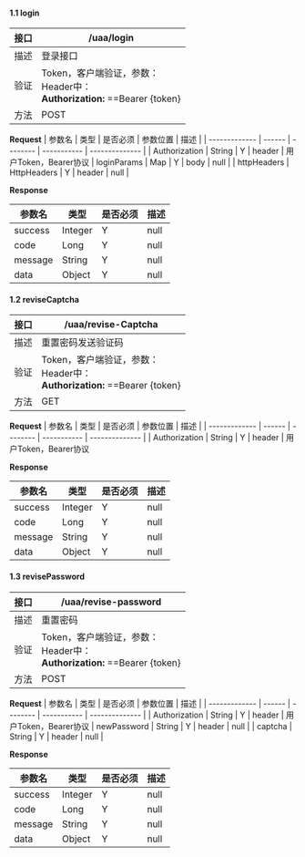 #### 1.1 login

| 接口 | /uaa/login                                         |
| ---- | ------------------------------------------------------------ |
| 描述 | 登录接口                                                 |
| 验证 | Token，客户端验证，参数：<br />Header中：<br />**Authorization:** ==Bearer {token} |
| 方法 | POST                                                         |

**Request**
| 参数名        | 类型   | 是否必须 | 参数位置    | 描述           |
| ------------- | ------ | -------- | ----------- | -------------- |
| Authorization | String  | Y        | header     | 用户Token，Bearer协议 
| loginParams | Map | Y        | body      | null |
| httpHeaders | HttpHeaders | Y        | header      | null |


**Response**


| 参数名         | 类型       | 是否必须 | 描述                        |
| -------------- | ---------- | -------- | --------------------------- |
| success           | Integer | Y        | null                    |
| code           | Long | Y        | null                    |
| message           | String | Y        | null                    |
| data           | Object | Y        | null                    |


#### 1.2 reviseCaptcha

| 接口 | /uaa/revise-Captcha                                         |
| ---- | ------------------------------------------------------------ |
| 描述 | 重置密码发送验证码                                                 |
| 验证 | Token，客户端验证，参数：<br />Header中：<br />**Authorization:** ==Bearer {token} |
| 方法 | GET                                                         |

**Request**
| 参数名        | 类型   | 是否必须 | 参数位置    | 描述           |
| ------------- | ------ | -------- | ----------- | -------------- |
| Authorization | String  | Y        | header     | 用户Token，Bearer协议 

**Response**


| 参数名         | 类型       | 是否必须 | 描述                        |
| -------------- | ---------- | -------- | --------------------------- |
| success           | Integer | Y        | null                    |
| code           | Long | Y        | null                    |
| message           | String | Y        | null                    |
| data           | Object | Y        | null                    |


#### 1.3 revisePassword

| 接口 | /uaa/revise-password                                         |
| ---- | ------------------------------------------------------------ |
| 描述 | 重置密码                                                 |
| 验证 | Token，客户端验证，参数：<br />Header中：<br />**Authorization:** ==Bearer {token} |
| 方法 | POST                                                         |

**Request**
| 参数名        | 类型   | 是否必须 | 参数位置    | 描述           |
| ------------- | ------ | -------- | ----------- | -------------- |
| Authorization | String  | Y        | header     | 用户Token，Bearer协议 
| newPassword | String | Y        | header      | null |
| captcha | String | Y        | header      | null |


**Response**


| 参数名         | 类型       | 是否必须 | 描述                        |
| -------------- | ---------- | -------- | --------------------------- |
| success           | Integer | Y        | null                    |
| code           | Long | Y        | null                    |
| message           | String | Y        | null                    |
| data           | Object | Y        | null                    |


